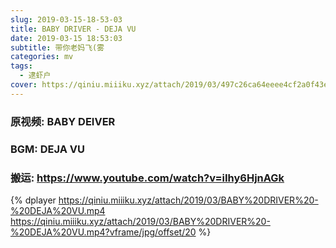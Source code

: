 ```yaml
---
slug: 2019-03-15-18-53-03
title: BABY DRIVER - DEJA VU
date: 2019-03-15 18:53:03
subtitle: 带你老妈飞(雾
categories: mv
tags:
  - 逮虾户
cover: https://qiniu.miiiku.xyz/attach/2019/03/497c26ca64eeee4cf2a0f43e783422c41f0afffd.jpg
---
```


### 原视频: BABY DEIVER

### BGM: DEJA VU

### 搬运: https://www.youtube.com/watch?v=iIhy6HjnAGk

{% dplayer https://qiniu.miiiku.xyz/attach/2019/03/BABY%20DRIVER%20-%20DEJA%20VU.mp4 https://qiniu.miiiku.xyz/attach/2019/03/BABY%20DRIVER%20-%20DEJA%20VU.mp4?vframe/jpg/offset/20 %}